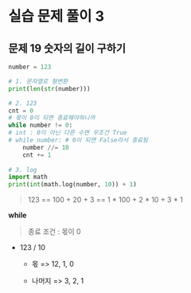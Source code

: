 # 실습 문제 풀이 3

## 문제 19 숫자의 길이 구하기

```python
number = 123

# 1. 문자열로 형변환
print(len(str(number)))

# 2. 123
cnt = 0
# 몫이 0이 되면 종료해야하니까
while number != 0:
# int : 0이 아닌 다른 수면 무조건 True
# while number: # 0이 되면 False라서 종료됨
    number //= 10
    cnt += 1
    
# 3. log
import math
print(int(math.log(number, 10)) + 1)
```

> 123 == 100 + 20 + 3 == 1 \* 100 + 2 \* 10 + 3 * 1

**while**

> 종료 조건 : 몫이 0

- 123 / 10 

  - 몫 => 12, 1, 0

  - 나머지 => 3, 2, 1